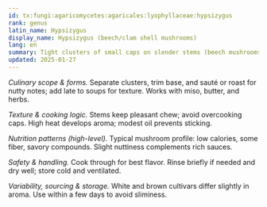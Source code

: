 ```yaml
---
id: tx:fungi:agaricomycetes:agaricales:lyophyllaceae:hypsizygus
rank: genus
latin_name: Hypsizygus
display_name: Hypsizygus (beech/clam shell mushrooms)
lang: en
summary: Tight clusters of small caps on slender stems (beech mushrooms); tasty sautéed, roasted, or simmered in soups and noodle dishes, retaining pleasing bite.
updated: 2025-01-27
---
```


_Culinary scope & forms._ Separate clusters, trim base, and sauté or roast for nutty notes; add late to soups for texture. Works with miso, butter, and herbs.

_Texture & cooking logic._ Stems keep pleasant chew; avoid overcooking caps. High heat develops aroma; modest oil prevents sticking.

_Nutrition patterns (high-level)._ Typical mushroom profile: low calories, some fiber, savory compounds. Slight nuttiness complements rich sauces.

_Safety & handling._ Cook through for best flavor. Rinse briefly if needed and dry well; store cold and ventilated.

_Variability, sourcing & storage._ White and brown cultivars differ slightly in aroma. Use within a few days to avoid sliminess.
